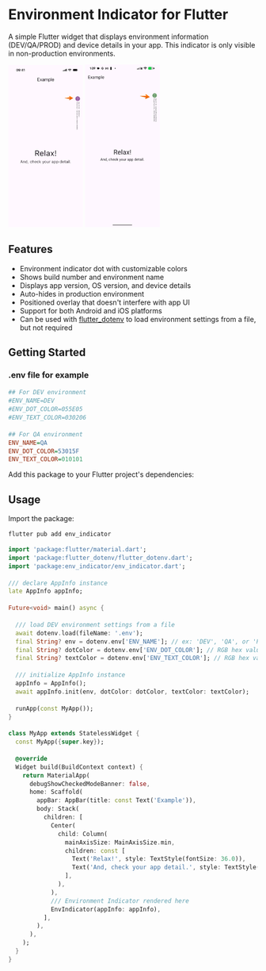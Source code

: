 # Environment Indicator for Flutter

A simple Flutter widget that displays environment information (DEV/QA/PROD) and
device details in your app. This indicator is only visible in non-production
environments.

<img src="iOS-QA-result.png" alt="iOS QA Environment" width="30%"/>

<img src="Android-DEV-result.png" alt="Android DEV Environment" width="30%"/>

## Features

- Environment indicator dot with customizable colors
- Shows build number and environment name
- Displays app version, OS version, and device details
- Auto-hides in production environment
- Positioned overlay that doesn't interfere with app UI
- Support for both Android and iOS platforms
- Can be used with [flutter_dotenv](https://pub.dev/packages/flutter_dotenv) to load environment settings from a file, but not required

## Getting Started

### .env file for example
```ini
## For DEV environment
#ENV_NAME=DEV
#ENV_DOT_COLOR=055E05
#ENV_TEXT_COLOR=030206

## For QA environment
ENV_NAME=QA
ENV_DOT_COLOR=53015F
ENV_TEXT_COLOR=010101
```


Add this package to your Flutter project's dependencies:

## Usage

Import the package:
```bash
flutter pub add env_indicator
```

```dart
import 'package:flutter/material.dart';
import 'package:flutter_dotenv/flutter_dotenv.dart';
import 'package:env_indicator/env_indicator.dart';

/// declare AppInfo instance
late AppInfo appInfo;

Future<void> main() async {

  /// load DEV environment settings from a file
  await dotenv.load(fileName: '.env');
  final String? env = dotenv.env['ENV_NAME']; // ex: 'DEV', 'QA', or 'PROD'
  final String? dotColor = dotenv.env['ENV_DOT_COLOR']; // RGB hex value ex: '115E12'
  final String? textColor = dotenv.env['ENV_TEXT_COLOR']; // RGB hex value ex: '050506'

  /// initialize AppInfo instance
  appInfo = AppInfo();
  await appInfo.init(env, dotColor: dotColor, textColor: textColor);
  
  runApp(const MyApp());
}

class MyApp extends StatelessWidget {
  const MyApp({super.key});

  @override
  Widget build(BuildContext context) {
    return MaterialApp(
      debugShowCheckedModeBanner: false,
      home: Scaffold(
        appBar: AppBar(title: const Text('Example')),
        body: Stack(
          children: [
            Center(
              child: Column(
                mainAxisSize: MainAxisSize.min,
                children: const [
                  Text('Relax!', style: TextStyle(fontSize: 36.0)),
                  Text('And, check your app detail.', style: TextStyle(fontSize: 18.0)),
                ],
              ),
            ),
            /// Environment Indicator rendered here
            EnvIndicator(appInfo: appInfo), 
          ],
        ),
      ),
    );
  }
}

```